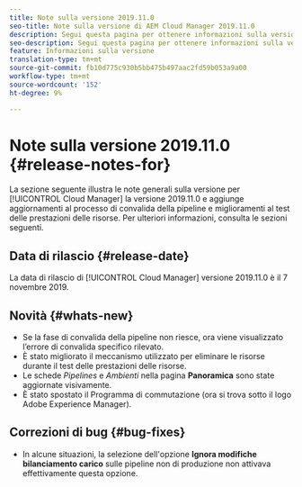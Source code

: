```yaml
---
title: Note sulla versione 2019.11.0
seo-title: Note sulla versione di AEM Cloud Manager 2019.11.0
description: Segui questa pagina per ottenere informazioni sulla versione 2019.11.0 di Cloud Manager.
seo-description: Segui questa pagina per ottenere informazioni sulla versione 2019.11.0 di AEM Cloud Manager.
feature: Informazioni sulla versione
translation-type: tm+mt
source-git-commit: fb10d775c930b5bb475b497aac2fd59b053a9a00
workflow-type: tm+mt
source-wordcount: '152'
ht-degree: 9%

---
```


# Note sulla versione 2019.11.0 {#release-notes-for}

La sezione seguente illustra le note generali sulla versione per [!UICONTROL Cloud Manager] la versione 2019.11.0 e aggiunge aggiornamenti al processo di convalida della pipeline e miglioramenti al test delle prestazioni delle risorse.
Per ulteriori informazioni, consulta le sezioni seguenti.

## Data di rilascio {#release-date}

La data di rilascio di [!UICONTROL Cloud Manager] versione 2019.11.0 è il 7 novembre 2019.

## Novità {#whats-new}

* Se la fase di convalida della pipeline non riesce, ora viene visualizzato l’errore di convalida specifico rilevato.
* È stato migliorato il meccanismo utilizzato per eliminare le risorse durante il test delle prestazioni delle risorse.
* Le schede *Pipelines* e *Ambienti* nella pagina **Panoramica** sono state aggiornate visivamente.
* È stato spostato il Programma di commutazione (ora si trova sotto il logo Adobe Experience Manager).

## Correzioni di bug {#bug-fixes}

* In alcune situazioni, la selezione dell&#39;opzione **Ignora modifiche bilanciamento carico** sulle pipeline non di produzione non attivava effettivamente questa opzione.
